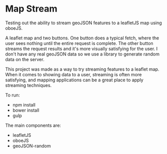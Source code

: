 # Map Stream

Testing out the ability to stream geoJSON features to a leafletJS map using oboeJS. 

A leaflet map and two buttons. One button does a typical fetch, where the user sees nothing until the entire request is complete. The other button streams the request results and it's more visually satisfying for the user. I don't have any real geoJSON data so we use a library to generate random data on the server.

This project was made as a way to try streaming features to a leaflet map. When it comes to showing data to a user, streaming is often more satisfying, and mapping applications can be a great place to apply streaming techniques.

To run:

 * npm install
 * bower install
 * gulp


The main components are:

* leafletJS
* oboeJS
* geoJSON-random
